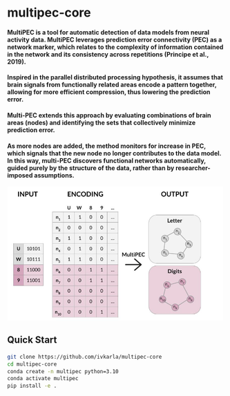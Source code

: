 # multipec-core

#### **MultiPEC** is a tool for automatic detection of data models from neural activity data. MultiPEC leverages prediction error connectivity (PEC) as a network marker, which relates to the complexity of information contained in the network and its consistency across repetitions ​(Principe et al., 2019)​.
#### Inspired in the parallel distributed processing hypothesis, it assumes that brain signals from functionally related areas encode a pattern together, allowing for more efficient compression, thus lowering the prediction error. 
#### Multi-PEC extends this approach by evaluating combinations of brain areas (nodes) and identifying the sets that collectively minimize prediction error. 
#### As more nodes are added, the method monitors for increase in PEC, which signals that the new node no longer contributes to the data model. In this way, multi-PEC discovers functional networks automatically, guided purely by the structure of the data, rather than by researcher-imposed assumptions.

<img src="data/figures/simulation/FIG2A.jpg" alt="System Diagram" width="500">

## Quick Start

```bash
git clone https://github.com/ivkarla/multipec-core
cd multipec-core
conda create -n multipec python=3.10
conda activate multipec
pip install -e .
